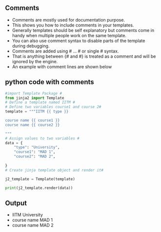 ## Comments 
- Comments are mostly used for documentation purpose. 
- This shows you how to include comments in your templates. 
- Generally templates should be self explanatory but comments come in handy when multiple people work on the same template. 
- You can also use comment syntax to disable parts of the template during debugging.
- Comments are added using # ... # or single # syntax. 
- That is anything between {# and #} is treated as a comment and will be ignored by the engine. 
- An example with comment lines are shown below 

## python code with comments

```python linenums="1"
#import Template Package #
from jinja2 import Template
# Define a template named IITM #
# Define two variables course1 and course 2#
template = """IITM {{ type }} 

course name {{ course1 }} 
course name {{ course2 }}

"""
# Assign values to two variables #
data = {
    "type": "University",
    "course1": "MAD 1",
    "course2": "MAD 2",
    
}
# Create jinja template object and render it#

j2_template = Template(template)

print(j2_template.render(data))

```
## Output 
- IITM  University
- course name MAD 1 
- course name MAD 2




